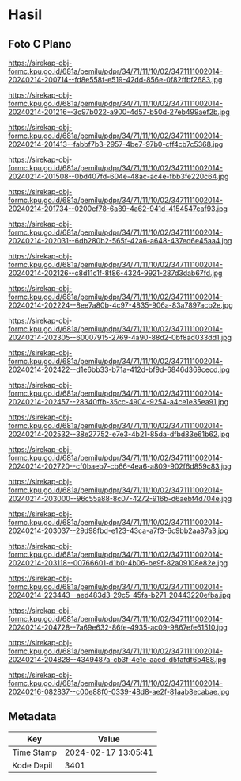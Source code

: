 # Hasil

## Foto C Plano

https://sirekap-obj-formc.kpu.go.id/681a/pemilu/pdpr/34/71/11/10/02/3471111002014-20240214-200714--fd8e558f-e519-42dd-856e-0f82ffbf2683.jpg

https://sirekap-obj-formc.kpu.go.id/681a/pemilu/pdpr/34/71/11/10/02/3471111002014-20240214-201216--3c97b022-a900-4d57-b50d-27eb499aef2b.jpg

https://sirekap-obj-formc.kpu.go.id/681a/pemilu/pdpr/34/71/11/10/02/3471111002014-20240214-201413--fabbf7b3-2957-4be7-97b0-cff4cb7c5368.jpg

https://sirekap-obj-formc.kpu.go.id/681a/pemilu/pdpr/34/71/11/10/02/3471111002014-20240214-201508--0bd407fd-604e-48ac-ac4e-fbb3fe220c64.jpg

https://sirekap-obj-formc.kpu.go.id/681a/pemilu/pdpr/34/71/11/10/02/3471111002014-20240214-201734--0200ef78-6a89-4a62-941d-4154547caf93.jpg

https://sirekap-obj-formc.kpu.go.id/681a/pemilu/pdpr/34/71/11/10/02/3471111002014-20240214-202031--6db280b2-565f-42a6-a648-437ed6e45aa4.jpg

https://sirekap-obj-formc.kpu.go.id/681a/pemilu/pdpr/34/71/11/10/02/3471111002014-20240214-202126--c8d11c1f-8f86-4324-9921-287d3dab67fd.jpg

https://sirekap-obj-formc.kpu.go.id/681a/pemilu/pdpr/34/71/11/10/02/3471111002014-20240214-202224--8ee7a80b-4c97-4835-906a-83a7897acb2e.jpg

https://sirekap-obj-formc.kpu.go.id/681a/pemilu/pdpr/34/71/11/10/02/3471111002014-20240214-202305--60007915-2769-4a90-88d2-0bf8ad033dd1.jpg

https://sirekap-obj-formc.kpu.go.id/681a/pemilu/pdpr/34/71/11/10/02/3471111002014-20240214-202422--d1e6bb33-b71a-412d-bf9d-6846d369cecd.jpg

https://sirekap-obj-formc.kpu.go.id/681a/pemilu/pdpr/34/71/11/10/02/3471111002014-20240214-202457--28340ffb-35cc-4904-9254-a4ce1e35ea91.jpg

https://sirekap-obj-formc.kpu.go.id/681a/pemilu/pdpr/34/71/11/10/02/3471111002014-20240214-202532--38e27752-e7e3-4b21-85da-dfbd83e61b62.jpg

https://sirekap-obj-formc.kpu.go.id/681a/pemilu/pdpr/34/71/11/10/02/3471111002014-20240214-202720--cf0baeb7-cb66-4ea6-a809-902f6d859c83.jpg

https://sirekap-obj-formc.kpu.go.id/681a/pemilu/pdpr/34/71/11/10/02/3471111002014-20240214-203000--96c55a88-8c07-4272-916b-d6aebf4d704e.jpg

https://sirekap-obj-formc.kpu.go.id/681a/pemilu/pdpr/34/71/11/10/02/3471111002014-20240214-203037--29d98fbd-e123-43ca-a7f3-6c9bb2aa87a3.jpg

https://sirekap-obj-formc.kpu.go.id/681a/pemilu/pdpr/34/71/11/10/02/3471111002014-20240214-203118--00766601-d1b0-4b06-be9f-82a09108e82e.jpg

https://sirekap-obj-formc.kpu.go.id/681a/pemilu/pdpr/34/71/11/10/02/3471111002014-20240214-223443--aed483d3-29c5-45fa-b271-20443220efba.jpg

https://sirekap-obj-formc.kpu.go.id/681a/pemilu/pdpr/34/71/11/10/02/3471111002014-20240214-204728--7a69e632-86fe-4935-ac09-9867efe61510.jpg

https://sirekap-obj-formc.kpu.go.id/681a/pemilu/pdpr/34/71/11/10/02/3471111002014-20240214-204828--4349487a-cb3f-4e1e-aaed-d5fafdf6b488.jpg

https://sirekap-obj-formc.kpu.go.id/681a/pemilu/pdpr/34/71/11/10/02/3471111002014-20240216-082837--c00e88f0-0339-48d8-ae2f-81aab8ecabae.jpg


## Metadata

| Key        | Value               |
| ---------- | ------------------- |
| Time Stamp | 2024-02-17 13:05:41 |
| Kode Dapil | 3401                |



